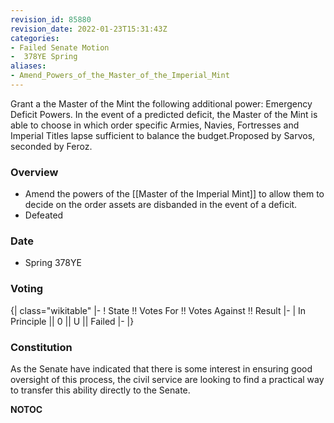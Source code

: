 ```yaml
---
revision_id: 85880
revision_date: 2022-01-23T15:31:43Z
categories:
- Failed Senate Motion
-  378YE Spring
aliases:
- Amend_Powers_of_the_Master_of_the_Imperial_Mint
---
```


Grant a the Master of the Mint the following additional power: Emergency Deficit Powers. In the event of a predicted deficit, the Master of the Mint is able to choose in which order specific Armies, Navies, Fortresses and Imperial Titles lapse sufficient to balance the budget.Proposed by Sarvos, seconded by Feroz.

### Overview
* Amend the powers of the [[Master of the Imperial Mint]] to allow them to decide on the order assets are disbanded in the event of a deficit.
* Defeated

### Date
* Spring 378YE

### Voting
{| class="wikitable"
|-
! State !! Votes For !! Votes Against !! Result
|-
| In Principle || 0 || U || Failed
|-
|}

### Constitution
As the Senate have indicated that there is some interest in ensuring good oversight of this process, the civil service are looking to find a practical way to transfer this ability directly to the Senate.



__NOTOC__